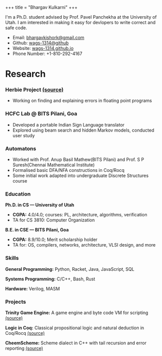 +++
title = "Bhargav Kulkarni"
+++

I'm a Ph.D. student advised by Prof. Pavel Panchekha at the University of Utah. I am interested in making it easy for devlopers to write correct and safe code.

- Email: [bhargavkishork@gmail.com](mailto:bhargavkishork@gmail.com)
- Github: [wags-1314@github](https://github.com/wags-1314)
- Website: [wags-1314.github.io](wags-1314.github.io)
- Phone Number: +1-810-292-4167
<!-- Add LinkedIn link -->

# Research
### Herbie Project [(source)](https://github.com/herbie-fp/herbie)
- Working on finding and explaining errors in floating point programs

### HCFC Lab @ BITS Pilani, Goa
- Developed a portable Indian Sign Language translator
- Explored using beam search and hidden Markov models, conducted user study

### Automatons
- Worked with Prof. Anup Basil Mathew(BITS Pilani) and Prof. S P Suresh(Chennai Mathematical Institute)
- Formalised basic DFA/NFA constructions in Coq/Rocq
- Some initial work adapted into undergraduate Discrete Structures course

### Education
**Ph.D. in CS &mdash; University of Utah**
- **CGPA:** 4.0/4.0; courses: PL, architecture, algorithms, verification
- TA for CS 3810: Computer Organization

**B.E. in CSE &mdash; BITS Pilani, Goa**
- **CGPA:** 8.9/10.0; Merit scholarship holder
- TA for: OS, compilers, networks, architecture, VLSI design, and more

### Skills
**General Programming:** Python, Racket, Java, JavaScript, SQL

**Systems Programming:** C/C++, Bash, Rust

**Hardware:** Verilog, MASM

### Projects
**Trinity Game Engine:** A game engine and byte code VM for scripting [(source)](https://github.com/wags-1314/trinity)

**Logic in Coq:** Classical propositional logic and natural deduction in Coq/Rocq [(source)](https://github.com/wags-1314/logic-in-Coq)

**CheemScheme:** Scheme dialect in C++ with tail recursion and error reporting [(source)](https://github.com/wags-1314/cheem-scheme/tree/C++)
